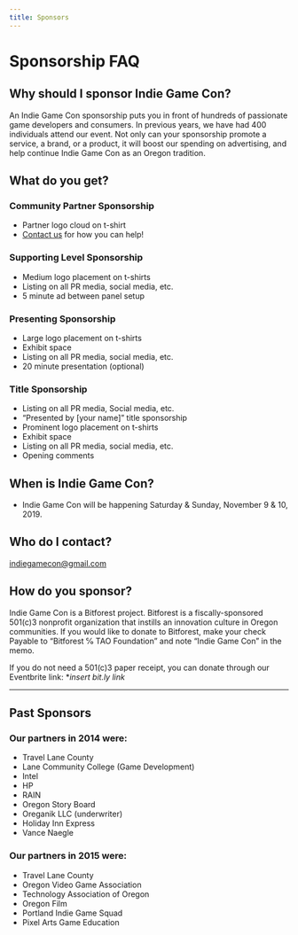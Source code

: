 ```yaml
---
title: Sponsors
---
```


# Sponsorship FAQ

## Why should I sponsor Indie Game Con?
An Indie Game Con sponsorship puts you in front of hundreds of passionate game developers and consumers. In previous years, we have had 400 individuals attend our event. Not only can your sponsorship promote a service, a brand, or a product, it will boost our spending on advertising, and help continue Indie Game Con as an Oregon tradition.

## What do you get?
### Community Partner Sponsorship
* Partner logo cloud on t-shirt
* [Contact us](indiegamecon@gmail.com) for how you can help!

### Supporting Level Sponsorship
* Medium logo placement on t-shirts
* Listing on all PR media, social media, etc.
* 5 minute ad between panel setup

### Presenting Sponsorship
* Large logo placement on t-shirts
* Exhibit space
* Listing on all PR media, social media, etc.
* 20 minute presentation (optional)

### Title Sponsorship
* Listing on all PR media, Social media, etc.
* “Presented by [your name]” title sponsorship
* Prominent logo placement on t-shirts
* Exhibit space
* Listing on all PR media, social media, etc.
* Opening comments

## When is Indie Game Con?
* Indie Game Con will be happening Saturday & Sunday, November 9 & 10, 2019.

## Who do I contact?
indiegamecon@gmail.com

## How do you sponsor?
Indie Game Con is a Bitforest project. Bitforest is a fiscally-sponsored 501(c)3 nonprofit organization that instills an innovation culture in Oregon communities. If you would like to donate to Bitforest, make your check Payable to “Bitforest ℅ TAO Foundation” and note “Indie Game Con” in the memo. 

If you do not need a 501(c)3 paper receipt, you can donate through our Eventbrite link: **insert bit.ly link*

___

## Past Sponsors
### Our partners in 2014 were:
- Travel Lane County
- Lane Community College (Game Development)
- Intel
- HP
- RAIN
- Oregon Story Board
- Oreganik LLC (underwriter)
- Holiday Inn Express
- Vance Naegle

### Our partners in 2015 were:
- Travel Lane County
- Oregon Video Game Association
- Technology Association of Oregon
- Oregon Film
- Portland Indie Game Squad
- Pixel Arts Game Education
